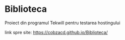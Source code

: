 # Biblioteca
Proiect din programul Tekwill pentru testarea hostingului

link spre site:  https://cobzacd.github.io/Biblioteca/
